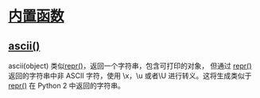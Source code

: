 # [内置函数](https://github.com/Summer-Felix/Develop/blob/master/Python/内置函数.md) #

## [ascii()](http://python.usyiyi.cn/translate/python_352/library/functions.html) ##

ascii(object)
类似[repr()](http://python.usyiyi.cn/documents/python_352/library/functions.html#repr)，返回一个字符串，包含可打印的对象，
但通过 [repr()](http://python.usyiyi.cn/documents/python_352/library/functions.html#repr) 返回的字符串中非 ASCII 字符，使用 \x，\u 或者\U 进行转义。这将生成类似于 [repr()](http://python.usyiyi.cn/documents/python_352/library/functions.html#repr) 在 Python 2 中返回的字符串。